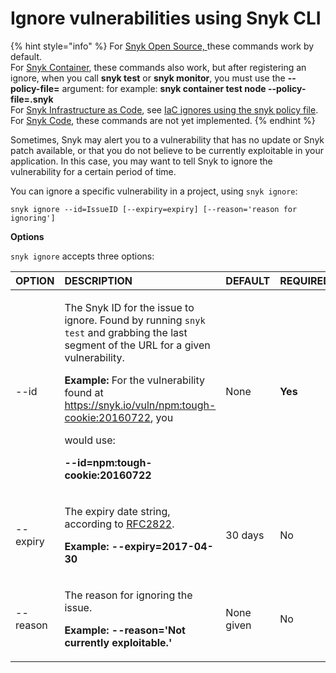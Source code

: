# Ignore vulnerabilities using Snyk CLI

{% hint style="info" %}
For [Snyk Open Source, ](https://support.snyk.io/hc/en-us/categories/360003049458-Snyk-Open-Source)these commands work by default.  
For [Snyk Container](https://support.snyk.io/hc/en-us/categories/360000583498-Snyk-Container), these commands also work, but after registering an ignore, when you call **snyk test** or **snyk monitor**, you must use the **--policy-file=** argument: for example: **snyk container test node --policy-file=.snyk**  
For [Snyk Infrastructure as Code](https://support.snyk.io/hc/en-us/categories/360001342678-Infrastructure-as-code), see [IaC ignores using the snyk policy file](https://support.snyk.io/hc/en-us/articles/4405381463313-IaC-ignores-using-the-snyk-policy-file).  
For  [Snyk Code](https://support.snyk.io/hc/en-us/categories/360003257537-Snyk-Code), these commands are not yet implemented.
{% endhint %}

Sometimes, Snyk may alert you to a vulnerability that has no update or Snyk patch available, or that you do not believe to be currently exploitable in your application. In this case, you may want to tell Snyk to ignore the vulnerability for a certain period of time.

You can ignore a specific vulnerability in a project, using `snyk ignore`:

```text
snyk ignore --id=IssueID [--expiry=expiry] [--reason='reason for ignoring']
```

**Options**

`snyk ignore` accepts three options:

<table>
  <thead>
    <tr>
      <th style="text-align:left"><b>OPTION</b>
      </th>
      <th style="text-align:left"><b>DESCRIPTION</b>
      </th>
      <th style="text-align:left"><b>DEFAULT</b>
      </th>
      <th style="text-align:left"><b>REQUIRED</b>
      </th>
    </tr>
  </thead>
  <tbody>
    <tr>
      <td style="text-align:left">--id</td>
      <td style="text-align:left">
        <p>The Snyk ID for the issue to ignore. Found by running <code>snyk test</code> and
          grabbing the last segment of the URL for a given vulnerability.</p>
        <p><b>Example:</b> For the vulnerability found at <a href="https://snyk.io/vuln/npm:tough-cookie:20160722">https://snyk.io/vuln/npm:tough-cookie:20160722</a>,
          you</p>
        <p>would use:</p>
        <p><b>--id=npm:tough-cookie:20160722</b>
        </p>
      </td>
      <td style="text-align:left">None</td>
      <td style="text-align:left"><b>Yes</b>
      </td>
    </tr>
    <tr>
      <td style="text-align:left">--expiry</td>
      <td style="text-align:left">
        <p>The expiry date string, according to <a href="https://tools.ietf.org/html/rfc2822#page-14">RFC2822</a>.</p>
        <p><b>Example: --expiry=2017-04-30</b>
        </p>
      </td>
      <td style="text-align:left">30 days</td>
      <td style="text-align:left">No</td>
    </tr>
    <tr>
      <td style="text-align:left">--reason</td>
      <td style="text-align:left">
        <p>The reason for ignoring the issue.</p>
        <p><b>Example: --reason=&apos;Not currently exploitable.&apos;</b>
        </p>
      </td>
      <td style="text-align:left">None given</td>
      <td style="text-align:left">No</td>
    </tr>
  </tbody>
</table>

